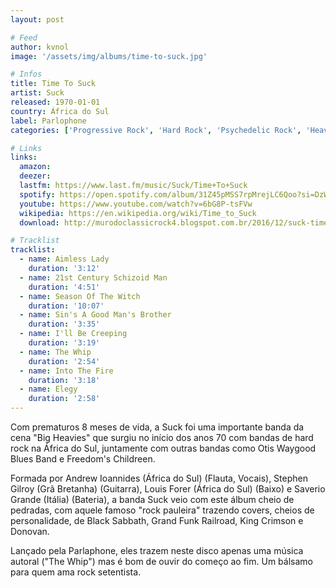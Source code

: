 ```yaml
---
layout: post

# Feed
author: kvnol
image: '/assets/img/albums/time-to-suck.jpg'

# Infos
title: Time To Suck
artist: Suck
released: 1970-01-01
country: África do Sul
label: Parlophone
categories: ['Progressive Rock', 'Hard Rock', 'Psychedelic Rock', 'Heavy Metal']

# Links
links:
  amazon:
  deezer:
  lastfm: https://www.last.fm/music/Suck/Time+To+Suck
  spotify: https://open.spotify.com/album/31Z45pMSS7rpMrejLC6Qoo?si=DzW-1m3rQMKIo7TJ66USFg
  youtube: https://www.youtube.com/watch?v=6bG8P-tsFVw
  wikipedia: https://en.wikipedia.org/wiki/Time_to_Suck
  download: http://murodoclassicrock4.blogspot.com.br/2016/12/suck-time-to-suck-1970.html

# Tracklist
tracklist:
  - name: Aimless Lady
    duration: '3:12'
  - name: 21st Century Schizoid Man
    duration: '4:51'
  - name: Season Of The Witch
    duration: '10:07'
  - name: Sin's A Good Man's Brother
    duration: '3:35'
  - name: I'll Be Creeping
    duration: '3:19'
  - name: The Whip
    duration: '2:54'
  - name: Into The Fire
    duration: '3:18'
  - name: Elegy
    duration: '2:58'
---
```


Com prematuros 8 meses de vida, a Suck foi uma importante banda da cena "Big Heavies" que surgiu no início dos anos 70 com bandas de hard rock na África do Sul, juntamente com outras bandas como Otis Waygood Blues Band e Freedom's Childreen.

Formada por Andrew Ioannides (África do Sul) (Flauta, Vocais), Stephen Gilroy (Grã Bretanha) (Guitarra), Louis Forer (África do Sul) (Baixo) e Saverio Grande (Itália) (Bateria), a banda Suck veio com este álbum cheio de pedradas, com aquele famoso "rock pauleira" trazendo covers, cheios de personalidade, de Black Sabbath, Grand Funk Railroad, King Crimson e Donovan.

Lançado pela Parlaphone, eles trazem neste disco apenas uma música autoral ("The Whip") mas é bom de ouvir do começo ao fim. Um bálsamo para quem ama rock setentista.
